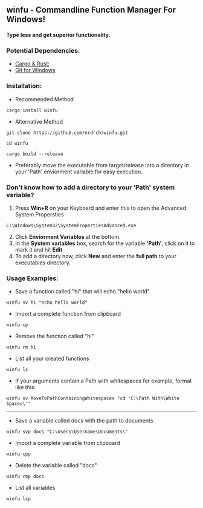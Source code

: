 ## winfu - Commandline Function Manager For Windows! 
#### Type less and get superior functionality. 
### Potential Dependencies:
- [Cargo & Rust:](https://doc.rust-lang.org/cargo/getting-started/installation.html)
- [Git for Windows](https://gitforwindows.org/)
### Installation:
- Recommended Method
```
cargo install winfu
```
- Alternative Method
```
git clone https://github.com/nrdrch/winfu.git
```
```
cd winfu
```
```
cargo build --release
```
- Preferably move the executable from target/release into a directory in your 'Path' enviorment variable for easy execution.

### Don't know how to add a directory to your 'Path' system variable?
1. Press **Win+R** on your Keyboard and enter this to open the Advanced System Propersties 
```
C:\Windows\System32\SystemPropertiesAdvanced.exe
```
2. Click **Enviorment Variables** at the bottom.
3. In the **System variables** box, search for the variable **'Path'**, click on it to mark it and hit **Edit**
4. To add a directory now, click **New** and enter the **full path** to your executables directory.



### Usage Examples:
- Save a function called "hi" that will echo "hello world"
```
winfu sv hi "echo hello world"
```
- Import a complete function from clipboard
```
winfu cp
```
- Remove the function called "hi"
```
winfu rm hi
```
- List all your created functions
```
winfu ls
```
- If your arguments contain a Path with whitespaces for example, format like this:
```
winfu sv MoveToPathContainingWhitespaces "cd 'C:\Path With\White Spaces\'"
```
---------
- Save a variable called docs with the path to documents
```
winfu svp docs "C:\Users\Username\Documents\"
```
- Import a complete variable from clipboard
```
winfu cpp
```
- Delete the variable called "docs" 
```
winfu rmp docs
``` 
- List all variables
```
winfu lsp
```
